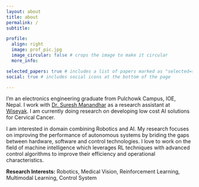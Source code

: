 ```yaml
---
layout: about
title: about
permalink: /
subtitle: 

profile:
  align: right
  image: prof_pic.jpg
  image_circular: false # crops the image to make it circular
  more_info: 

selected_papers: true # includes a list of papers marked as "selected={true}"
social: true # includes social icons at the bottom of the page

---
```


I’m an electronics engineering graduate from Pulchowk Campus, IOE, Nepal. I work with [Dr. Suresh Manandhar](https://scholar.google.com/citations?user=EJh5zWwAAAAJ&hl=en) as a research assistant at [Wiseyak](https://wiseyak.com/). I am currently doing research on developing low cost AI solutions for Cervical Cancer.

I am interested in domain combining Robotics and AI. My research focuses on improving the performance of autonomous systems by briding the gaps between hardware, software and control technologies. I love to work on the field of machine intelligence which leverages RL techniques with advanced control algorithms to improve their efficiency and operational characteristics.

**Research Interests:** Robotics, Medical Vision, Reinforcement Learning, Multimodal Learning, Control System

